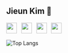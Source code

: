 ## Jieun Kim 👋

<p align="left">
  <img src="https://img.shields.io/badge/springboot-6DB33F.svg?style=for-the-badge&logo=springboot&logoColor=white" height="28" />
  &nbsp;
  <img src="https://img.shields.io/badge/java-007396.svg?style=for-the-badge&logo=openjdk&logoColor=white" height="28" />
  &nbsp;
  <img src="https://img.shields.io/badge/python-3776AB.svg?style=for-the-badge&logo=python&logoColor=white" height="28" />
  &nbsp;
  <img src="https://img.shields.io/badge/Oracle%20SQL%20Developer-F80000.svg?style=for-the-badge&logo=oracle&logoColor=white" height="28" />
</p>

![Top Langs](https://github-readme-stats.vercel.app/api/top-langs/?username=zi-eunn&layout=compact)
<!--
**zi-eunn/zi-eunn** is a ✨ _special_ ✨ repository because its `README.md` (this file) appears on your GitHub profile.

Here are some ideas to get you started:

- 🔭 I’m currently working on ...
- 🌱 I’m currently learning ...
- 👯 I’m looking to collaborate on ...
- 🤔 I’m looking for help with ...
- 💬 Ask me about ...
- 📫 How to reach me: ...
- 😄 Pronouns: ...
- ⚡ Fun fact: ...
-->
